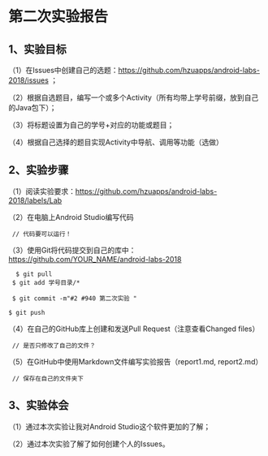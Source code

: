 # 第二次实验报告
## 1、实验目标

（1）在Issues中创建自己的选题：https://github.com/hzuapps/android-labs-2018/issues ；

（2）根据自选题目，编写一个或多个Activity（所有均带上学号前缀，放到自己的Java包下）；

（3）将标题设置为自己的学号+对应的功能或题目；

（4）根据自己选择的题目实现Activity中导航、调用等功能（选做）

## 2、实验步骤
（1）阅读实验要求：https://github.com/hzuapps/android-labs-2018/labels/Lab

（2）在电脑上Android Studio编写代码

     // 代码要可以运行！

（3）使用Git将代码提交到自己的库中：https://github.com/YOUR_NAME/android-labs-2018

      $ git pull
     $ git add 学号目录/*

     $ git commit -m"#2 #940 第二次实验 "

    $ git push

（4）在自己的GitHub库上创建和发送Pull Request（注意查看Changed files）

     // 是否只修改了自己的文件？

（5）在GitHub中使用Markdown文件编写实验报告（report1.md, report2.md）

     // 保存在自己的文件夹下

## 3、实验体会

（1）通过本次实验让我对Android Studio这个软件更加的了解；

（2）通过本次实验了解了如何创建个人的Issues。

